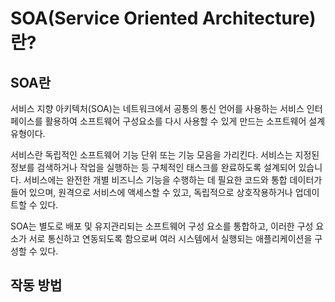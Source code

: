 # SOA(Service Oriented Architecture)란?

## SOA란

서비스 지향 아키텍처(SOA)는 네트워크에서 공통의 통신 언어를 사용하는 서비스 인터페이스를 활용하여 소프트웨어 구성요소를 다시 사용할 수 있게 만드는 소프트웨어 설계 유형이다.

서비스란 독립적인 소프트웨어 기능 단위 또는 기능 모음을 가리킨다. 서비스는 지정된 정보를 검색하거나 작업을 실행하는 등 구체적인 태스크를 완료하도록 설계되어 있습니다. 서비스에는 완전한 개별 비즈니스 기능을 수행하는 데 필요한 코드와 통합 데이터가 들어 있으며, 원격으로 서비스에 액세스할 수 있고, 독립적으로 상호작용하거나 업데이트할 수 있다.

SOA는 별도로 배포 및 유지관리되는 소프트웨어 구성 요소를 통합하고, 이러한 구성 요소가 서로 통신하고 연동되도록 함으로써 여러 시스템에서 실행되는 애플리케이션을 구성할 수 있다.

## 작동 방법



